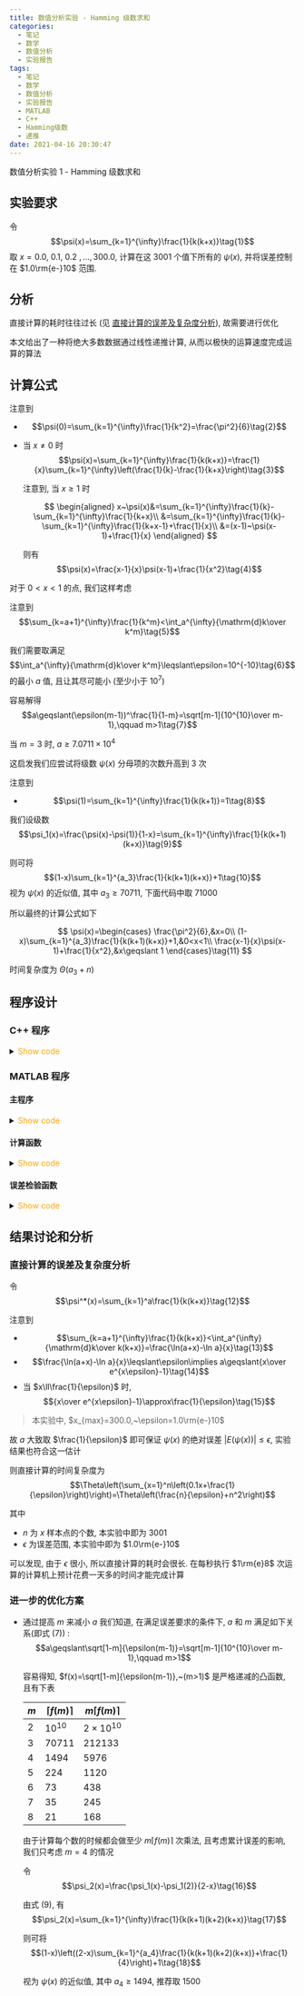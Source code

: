 ```yaml
---
title: 数值分析实验 - Hamming 级数求和
categories:
  - 笔记
  - 数学
  - 数值分析
  - 实验报告
tags:
  - 笔记
  - 数学
  - 数值分析
  - 实验报告
  - MATLAB
  - C++
  - Hamming级数
  - 递推
date: 2021-04-16 20:30:47
---
```


数值分析实验 1 - Hamming 级数求和

<!-- more -->

## 实验要求

令
$$\psi(x)=\sum_{k=1}^{\infty}\frac{1}{k(k+x)}\tag{1}$$
取 $x=0.0,~0.1,~0.2~,...,300.0$, 计算在这 $3001$ 个值下所有的 $\psi(x)$, 并将误差控制在 $1.0\rm{e-}10$ 范围.

## 分析

直接计算的耗时往往过长 (见 <a href="#exp1-1">直接计算的误差及复杂度分析</a>), 故需要进行优化

本文给出了一种将绝大多数数据通过线性递推计算, 从而以极快的运算速度完成运算的算法

## 计算公式

注意到

- $$\psi(0)=\sum_{k=1}^{\infty}\frac{1}{k^2}=\frac{\pi^2}{6}\tag{2}$$
- 当 $x\ne0$ 时
  $$\psi(x)=\sum_{k=1}^{\infty}\frac{1}{k(k+x)}=\frac{1}{x}\sum_{k=1}^{\infty}\left(\frac{1}{k}-\frac{1}{k+x}\right)\tag{3}$$

  注意到, 当 $x\geqslant1$ 时

  $$
  \begin{aligned}
    x~\psi(x)&=\sum_{k=1}^{\infty}\frac{1}{k}-\sum_{k=1}^{\infty}\frac{1}{k+x}\\
    &=\sum_{k=1}^{\infty}\frac{1}{k}-\sum_{k=1}^{\infty}\frac{1}{k+x-1}+\frac{1}{x}\\
    &=(x-1)~\psi(x-1)+\frac{1}{x}
  \end{aligned}
  $$

  则有
  $$\psi(x)=\frac{x-1}{x}\psi(x-1)+\frac{1}{x^2}\tag{4}$$

对于 $0<x<1$ 的点, 我们这样考虑

注意到
$$\sum_{k=a+1}^{\infty}\frac{1}{k^m}<\int_a^{\infty}{\mathrm{d}k\over k^m}\tag{5}$$

我们需要取满足
$$\int_a^{\infty}{\mathrm{d}k\over k^m}\leqslant\epsilon=10^{-10}\tag{6}$$
的最小 $a$ 值, 且让其尽可能小 (至少小于 $10^7$)

容易解得
$$a\geqslant(\epsilon(m-1))^\frac{1}{1-m}=\sqrt[m-1]{10^{10}\over m-1},\qquad m>1\tag{7}$$

当 $m=3$ 时, $a\geqslant 7.0711\times10^4$

这启发我们应尝试将级数 $\psi(x)$ 分母项的次数升高到 $3$ 次

注意到

- $$\psi(1)=\sum_{k=1}^{\infty}\frac{1}{k(k+1)}=1\tag{8}$$

我们设级数
$$\psi_1(x)=\frac{\psi(x)-\psi(1)}{1-x}=\sum_{k=1}^{\infty}\frac{1}{k(k+1)(k+x)}\tag{9}$$

则可将
$$(1-x)\sum_{k=1}^{a_3}\frac{1}{k(k+1)(k+x)}+1\tag{10}$$
视为 $\psi(x)$ 的近似值, 其中 $a_3\geqslant 70711$, 下面代码中取 $71000$

所以最终的计算公式如下

$$
\psi(x)=\begin{cases}
  \frac{\pi^2}{6},&x=0\\
  (1-x)\sum_{k=1}^{a_3}\frac{1}{k(k+1)(k+x)}+1,&0<x<1\\
  \frac{x-1}{x}\psi(x-1)+\frac{1}{x^2},&x\geqslant 1
\end{cases}\tag{11}
$$

时间复杂度为 $\Theta(a_3+n)$

## 程序设计

### C++ 程序

<details>
<summary><font color='orange'>Show code</font></summary>

```cpp main.cpp
/*
 * @Author: Tifa
 * @LastEditTime: 2021-04-16 20:30:47
 * @Description: Exp.1
 */
// -std=c++14
#include <cmath>
#include <cstdio>

using num_t = double;

// data
const int N = 3001;
const num_t pi = acos(-1.0);
// iteration
const int A_3 = 71000;
// step
const num_t STEP = 1e-1;
// inverse of step
const num_t INV_STEP = 1.0 / STEP;

// result
num_t psi[N] = {pi * pi / 6};

int main() {
    // 0 < x < 1
    for (int i = 1; i < INV_STEP; ++i) {
        num_t psi_now = 0;
        for (int j = 1; j <= A_3; ++j) psi_now += 1.0 / (j * (j + 1) * (j + STEP * i));
        psi[i] = psi_now * (1 - STEP * i) + 1;
    }
    // x >= 1
    for (int i = INV_STEP; i < N; ++i) psi[i] = (1 - INV_STEP / i) * psi[(size_t)(i - INV_STEP)] + INV_STEP * INV_STEP / (i * i);
    for (int i = 0; i < N; ++i) printf("%6.2f %16.12f\n", STEP * i, psi[i]);
    return 0;
}
```

</details>

### MATLAB 程序

#### 主程序

<details>
<summary><font color='orange'>Show code</font></summary>

```matlab main.m
% Exp.1

% @Author: Tifa
% @LastEditTime: 2021-04-16 20:30:47

A = [0:0.1:300; calc_fast()'];
sprintf('%6.2f %16.12f\n', A)
```

</details>

#### 计算函数

<details>
<summary><font color='orange'>Show code</font></summary>

```matlab calc_fast.m
function ret = calc_fast()
    % Syntax: ret = calc_fast()
    %
    % The function about calculating Hamming's series

    % @Author: Tifa
    % @LastEditTime: 2021-04-16 20:30:47

    % check results when this variable is true
    check = true;

    ret = zeros(3001, 1);
    ret(1) = pi^2/6;

    syms k s

    for x = 0.1:0.1:0.9
        s = 1 / (k * (k + 1) * (k + x));
        ret(floor(x * 10) + 1) = (1 - x) * vpa(symsum(s, k, 1, 71000)) + 1;
    end

    for x = 1:0.1:300
        ret(floor(x * 10) + 1) = (x - 1) * ret(floor(x * 10) - 9) / x + 1 / x / x;
    end

    if check

        for x = 0:0.1:300

            if error_judge(x, ret(floor(x * 10) + 1))
                error('Error exceed!')
            end

        end

    end

end
```

</details>

#### 误差检验函数

<details>
<summary><font color='orange'>Show code</font></summary>

```matlab error_judge.m
function output = error_judge(x, input_sum)
    % Syntax: output = error_judge(x, input_sum)
    %
    % return true if the input value's error exceeded, otherwise return false

    % @Author: Tifa
    % @LastEditTime: 2021-04-16 20:30:47

    syms k s
    s = 1 / (k * (k + x));
    accurate_sum = symsum(s, k, 1, inf);

    output = abs(input_sum - vpa(accurate_sum)) > 1e-10;
end
```

</details>

## 结果讨论和分析

### <a id="exp1-1">直接计算的误差及复杂度分析</a>

令
$$\psi^*(x)=\sum_{k=1}^a\frac{1}{k(k+x)}\tag{12}$$

注意到

- $$\sum_{k=a+1}^{\infty}\frac{1}{k(k+x)}<\int_a^{\infty}{\mathrm{d}k\over k(k+x)}=\frac{\ln(a+x)-\ln a}{x}\tag{13}$$
- $$\frac{\ln(a+x)-\ln a}{x}\leqslant\epsilon\implies a\geqslant{x\over e^{x\epsilon}-1}\tag{14}$$
- 当 $x\ll\frac{1}{\epsilon}$ 时,
  $${x\over e^{x\epsilon}-1}\approx\frac{1}{\epsilon}\tag{15}$$

> 本实验中, $x_{max}=300.0,~\epsilon=1.0\rm{e-}10$

故 $a$ 大致取 $\frac{1}{\epsilon}$ 即可保证 $\psi(x)$ 的绝对误差 $|E(\psi(x))|\leqslant\epsilon$, 实验结果也符合这一估计

则直接计算的时间复杂度为
$$\Theta\left(\sum_{x=1}^n\left(0.1x+\frac{1}{\epsilon}\right)\right)=\Theta\left(\frac{n}{\epsilon}+n^2\right)$$

其中

- $n$ 为 $x$ 样本点的个数, 本实验中即为 $3001$
- $\epsilon$ 为误差范围, 本实验中即为 $1.0\rm{e-}10$

可以发现, 由于 $\epsilon$ 很小, 所以直接计算的耗时会很长. 在每秒执行 $1\rm{e}8$ 次运算的计算机上预计花费一天多的时间才能完成计算

### 进一步的优化方案

- 通过提高 $m$ 来减小 $a$
  我们知道, 在满足误差要求的条件下, $a$ 和 $m$ 满足如下关系(即式 $(7)$) :
  $$a\geqslant\sqrt[1-m]{\epsilon(m-1)}=\sqrt[m-1]{10^{10}\over m-1},\qquad m>1$$

  容易得知, $f(x)=\sqrt[1-m]{\epsilon(m-1)},~(m>1)$ 是严格递减的凸函数, 且有下表

  | $m$ | $\lceil f(m)\rceil$ | $m\lceil f(m)\rceil$ |
  | --- | ------------------- | -------------------- |
  | $2$ | $10^{10}$           | $2\times 10^{10}$    |
  | $3$ | $70711$             | $212133$             |
  | $4$ | $1494$              | $5976$               |
  | $5$ | $224$               | $1120$               |
  | $6$ | $73$                | $438$                |
  | $7$ | $35$                | $245$                |
  | $8$ | $21$                | $168$                |

  由于计算每个数的时候都会做至少 $m\lceil f(m)\rceil$ 次乘法, 且考虑累计误差的影响, 我们只考虑 $m=4$ 的情况

  令
  $$\psi_2(x)=\frac{\psi_1(x)-\psi_1(2)}{2-x}\tag{16}$$

  由式 $(9)$, 有
  $$\psi_2(x)=\sum_{k=1}^{\infty}\frac{1}{k(k+1)(k+2)(k+x)}\tag{17}$$

  则可将
  $$(1-x)\left((2-x)\sum_{k=1}^{a_4}\frac{1}{k(k+1)(k+2)(k+x)}+\frac{1}{4}\right)+1\tag{18}$$

  视为 $\psi(x)$ 的近似值, 其中 $a_4\geqslant 1494$, 推荐取 $1500$
